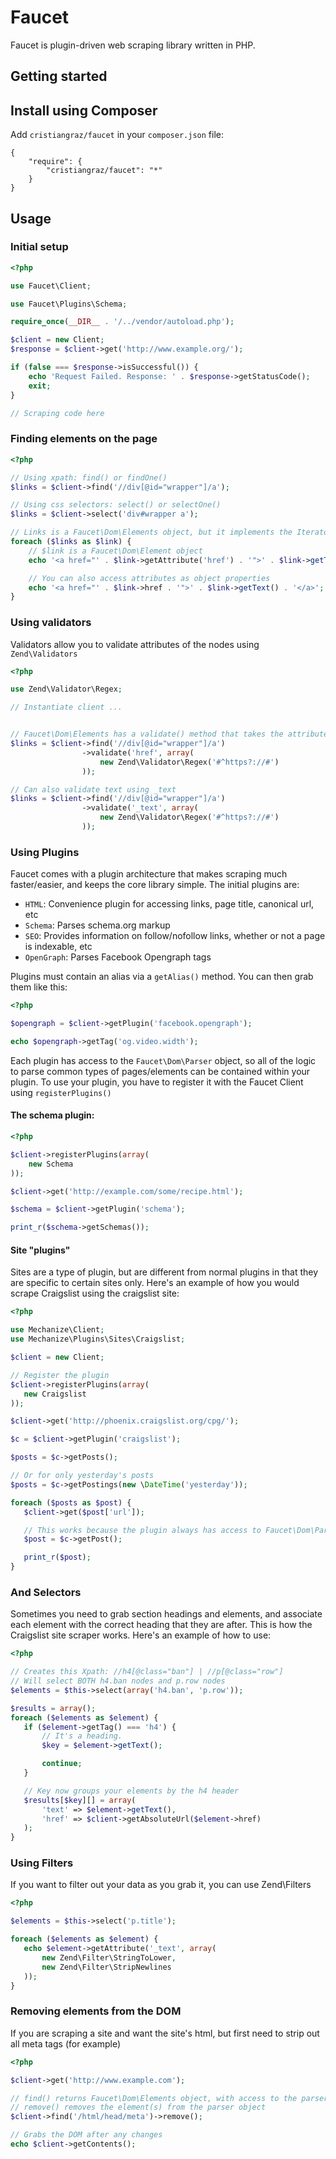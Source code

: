 Faucet
=========

Faucet is plugin-driven web scraping library written in PHP.

Getting started
---------------

## Install using Composer

Add ``cristiangraz/faucet`` in your ``composer.json`` file:

	{
		"require": {
			"cristiangraz/faucet": "*"
		}
	}

Usage
-----

### Initial setup

```php
<?php

use Faucet\Client;

use Faucet\Plugins\Schema;

require_once(__DIR__ . '/../vendor/autoload.php');

$client = new Client;
$response = $client->get('http://www.example.org/');

if (false === $response->isSuccessful()) {
	echo 'Request Failed. Response: ' . $response->getStatusCode();
	exit;
}

// Scraping code here

```

### Finding elements on the page

```php
<?php

// Using xpath: find() or findOne()
$links = $client->find('//div[@id="wrapper"]/a');

// Using css selectors: select() or selectOne()
$links = $client->select('div#wrapper a');

// Links is a Faucet\Dom\Elements object, but it implements the Iterator interface
foreach ($links as $link) {
	// $link is a Faucet\Dom\Element object
	echo '<a href="' . $link->getAttribute('href') . '">' . $link->getText() . '</a>';

	// You can also access attributes as object properties
	echo '<a href="' . $link->href . '">' . $link->getText() . '</a>';
}

```

### Using validators

Validators allow you to validate attributes of the nodes using ``Zend\Validators``

```php
<?php

use Zend\Validator\Regex;

// Instantiate client ...


// Faucet\Dom\Elements has a validate() method that takes the attribute and an array of validators
$links = $client->find('//div[@id="wrapper"]/a')
				->validate('href', array(
					new Zend\Validator\Regex('#^https?://#')
				));

// Can also validate text using _text
$links = $client->find('//div[@id="wrapper"]/a')
				->validate('_text', array(
					new Zend\Validator\Regex('#^https?://#')
				));

```

### Using Plugins

Faucet comes with a plugin architecture that makes scraping much faster/easier, and keeps the core library simple. The initial plugins are:

 - ``HTML``: Convenience plugin for accessing links, page title, canonical url, etc
 - ``Schema``: Parses schema.org markup
 - ``SEO``: Provides information on follow/nofollow links, whether or not a page is indexable, etc
 - ``OpenGraph``: Parses Facebook Opengraph tags

Plugins must contain an alias via a ``getAlias()`` method. You can then grab them like this:

 ```php
 <?php

 $opengraph = $client->getPlugin('facebook.opengraph');

 echo $opengraph->getTag('og.video.width');
 ```

Each plugin has access to the ``Faucet\Dom\Parser`` object, so all of the logic to parse common types of pages/elements can be contained within your plugin. To use your plugin, you have to register it with the Faucet Client using ``registerPlugins()``

#### The schema plugin:

```php
<?php

$client->registerPlugins(array(
	new Schema
));

$client->get('http://example.com/some/recipe.html');

$schema = $client->getPlugin('schema');

print_r($schema->getSchemas());
```


#### Site "plugins"

Sites are a type of plugin, but are different from normal plugins in that they are specific to certain sites only. Here's an example of how you would scrape Craigslist using the craigslist site:

 ```php
<?php

use Mechanize\Client;
use Mechanize\Plugins\Sites\Craigslist;

$client = new Client;

// Register the plugin
$client->registerPlugins(array(
	new Craigslist
));

$client->get('http://phoenix.craigslist.org/cpg/');

$c = $client->getPlugin('craigslist');

$posts = $c->getPosts();

// Or for only yesterday's posts
$posts = $c->getPostings(new \DateTime('yesterday'));

foreach ($posts as $post) {
	$client->get($post['url']);

	// This works because the plugin always has access to Faucet\Dom\Parser object
	$post = $c->getPost();

	print_r($post);
}

 ```

### And Selectors

Sometimes you need to grab section headings and elements, and associate each element with the correct heading that they are after. This is how the Craigslist site scraper works. Here's an example of how to use:

 ```php
<?php

// Creates this Xpath: //h4[@class="ban"] | //p[@class="row"]
// Will select BOTH h4.ban nodes and p.row nodes
$elements = $this->select(array('h4.ban', 'p.row'));

$results = array();
foreach ($elements as $element) {
	if ($element->getTag() === 'h4') {
		// It's a heading.
		$key = $element->getText();

		continue;
	}

	// Key now groups your elements by the h4 header
	$results[$key][] = array(
		'text' => $element->getText(),
		'href' => $client->getAbsoluteUrl($element->href)
	);
 }
```

### Using Filters

If you want to filter out your data as you grab it, you can use Zend\Filters

 ```php
 <?php

$elements = $this->select('p.title');

foreach ($elements as $element) {
	echo $element->getAttribute('_text', array(
		new Zend\Filter\StringToLower,
		new Zend\Filter\StripNewlines
	));
}
```

### Removing elements from the DOM

If you are scraping a site and want the site's html, but first need to strip out all meta tags (for example)

```php
<?php

$client->get('http://www.example.com');

// find() returns Faucet\Dom\Elements object, with access to the parser
// remove() removes the element(s) from the parser object
$client->find('/html/head/meta')->remove();

// Grabs the DOM after any changes
echo $client->getContents();

```